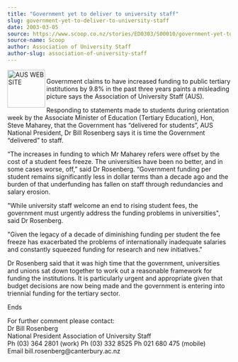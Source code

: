 ```yaml
---
title: "Government yet to deliver to university staff"
slug: government-yet-to-deliver-to-university-staff
date: 2003-03-05
source: https://www.scoop.co.nz/stories/ED0303/S00010/government-yet-to-deliver-to-university-staff.htm
source-name: Scoop
author: Association of University Staff
author-slug: association-of-university-staff
---
```


<p><img align="left" width="85" height="85" src="http://www.aus.ac.nz/pictures/logo.gif" alt="AUS WEB SITE" border="0"><br>Government claims to
have increased funding to public tertiary institutions by
9.8% in the past three years paints a misleading picture
says the Association of University Staff (AUS).<p>

<p>Responding to statements made to students during
orientation week by the Associate Minister of Education
(Tertiary Education), Hon, Steve Maharey, that the
Government has “delivered for students”, AUS National
President, Dr Bill Rosenberg says it is time the Government
“delivered” to staff.</p>

<p>“The increases in funding to which
Mr Maharey refers were offset by the cost of a student fees
freeze. The universities have been no better, and in some
cases worse, off,” said Dr Rosenberg. “Government funding
per student remains significantly less in dollar terms than
a decade ago and the burden of that underfunding has fallen
on staff through redundancies and salary erosion.</p>

<p>"While
university staff welcome an end to rising student fees, the
government must urgently address the funding problems in
universities", said Dr Rosenberg.<p>

<p>"Given the legacy of a
decade of diminishing funding per student the fee freeze has
exacerbated the problems of internationally inadequate
salaries and constantly squeezed funding for research and
new initiatives."</p>

<p>Dr Rosenberg said that it was high time
that the government, universities and unions sat down
together to work out a reasonable framework for funding the
institutions. It is particularly urgent and appropriate
given that budget decisions are now being made and the
government is entering into triennial funding for the
tertiary sector.</p>

<p>Ends</p>

<p>For further comment please
contact:<br>Dr Bill Rosenberg<br>National President
Association of University Staff					<br>Ph (03) 364 2801
(work)	     Ph (03) 332 8525	Ph 021 680 475 (mobile)
		<br>Email
bill.rosenberg@canterbury.ac.nz	<br><p>




<!--


